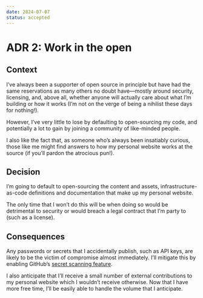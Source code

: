```yaml
---
date: 2024-07-07
status: accepted
---
```


# ADR 2: Work in the open

## Context

I’ve always been a supporter of open source in principle but have had the same reservations as many others no doubt have—mostly around security, licensing, and, above all, whether anyone will actually care about what I’m building or how it works (I’m not on the verge of being a nihilist these days for nothing!).

However, I’ve very little to lose by defaulting to open-sourcing my code, and potentially a lot to gain by joining a community of like-minded people.

I also like the fact that, as someone who’s always been insatiably curious, those like me might find answers to how my personal website works at the source (if you’ll pardon the atrocious pun!).

## Decision

I’m going to default to open-sourcing the content and assets, infrastructure-as-code definitions and documentation that make up my personal website.

The only time that I won’t do this will be when doing so would be detrimental to security or would breach a legal contract that I’m party to (such as a license).

## Consequences

Any passwords or secrets that I accidentally publish, such as API keys, are likely to be the victim of compromise almost immediately. I’ll mitigate this by enabling GitHub’s [secret scanning feature](https://docs.github.com/en/code-security/secret-scanning).

I also anticipate that I’ll receive a small number of external contributions to my personal website which I wouldn’t receive otherwise. Now that I have more free time, I’ll be easily able to handle the volume that I anticipate.

